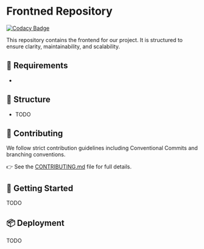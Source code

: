 
# Frontned Repository

[![Codacy Badge](https://api.codacy.com/project/badge/Grade/203275395ec4453984a92609f87766bc)](https://app.codacy.com/gh/Runtime-Architects/Frontend?utm_source=github.com&utm_medium=referral&utm_content=Runtime-Architects/Frontend&utm_campaign=Badge_Grade)

This repository contains the frontend for our project. It is structured to ensure clarity, maintainability, and scalability.

## 📱 Requirements

- 

## 📁 Structure

- TODO

## 🤝 Contributing

We follow strict contribution guidelines including Conventional Commits and branching conventions.

👉 See the [CONTRIBUTING.md](./CONTRIBUTING.md) file for full details.

## 🚀 Getting Started

TODO

## 📦 Deployment

TODO
